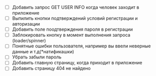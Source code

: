 - [ ] Добавить запрос GET USER INFO когда человек заходит в приложение
- [ ] Выпилить кнопки подтверждений условий регистрации и авторизации
- [ ] Добавить поле поодтверждения пароля в регистрации
- [ ] Заблокировать кнопку в момент выполнения запроса (loader/spinner)
- [ ] Понятные ошибки пользователя, например вы ввели неверные данные и т.д(\*натификашки)
- [ ] Убрать забыли пароль
- [ ] Добавить главную страницу, когда приходит в приложение
- [ ] Добавить страницу 404 не найдено
